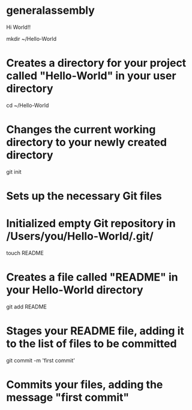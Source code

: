 generalassembly
===============

Hi World!!

mkdir ~/Hello-World
# Creates a directory for your project called "Hello-World" in your user directory

cd ~/Hello-World
# Changes the current working directory to your newly created directory

git init
# Sets up the necessary Git files
# Initialized empty Git repository in /Users/you/Hello-World/.git/

touch README
# Creates a file called "README" in your Hello-World directory

git add README
# Stages your README file, adding it to the list of files to be committed

git commit -m 'first commit'
# Commits your files, adding the message "first commit"
